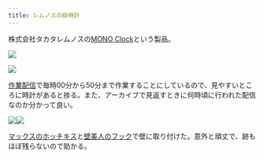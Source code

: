 ```yaml
---
title: レムノスの掛時計
---
```

株式会社タカタレムノスの[MONO Clock](https://www.amazon.co.jp/dp/B004UIT8BK)という製品。

![](https://lh5.googleusercontent.com/4otKyNWtZuJ18vPudfy0Odo8l-6uSYErt2iM_DZ_6WEpVLHQC3qBPcBxm9BykOj9b4fB_tbmUxfZdys-gZi6WyuRFw0Ff5PbBR2aSv2x_eCDcinF9ecSiXAnr4fZL1q_2N41657a49-qM-P0zNvDjWc3p0rOnnBOWTGZpgu20gBiChqABReU4EYd-sRe)

![](https://lh5.googleusercontent.com/fjOktvjvp51ssy2a3QDQYquKbXJVdeaKYB2VGSFx8hDV1VBWymHVkF3uamlmE7-n3kVuje7YiMTguE1diHewRhJ_f6-LiC3D_61EukBstXlTTgARK5zRNm0TVJolFNyXwYL9VMHRrMxR7VsayyhCvsH22aqExSoJP-ogrVxDSTuMoE_zi0YohfdMXJpq)

[作業配信](https://www.youtube.com/channel/UC5s-KpSDGzxWPWNv94PnJHw)で毎時00分から50分まで作業することにしているので、見やすいところに時計があると捗る。また、アーカイブで見返すときに何時頃に行われた配信なのか分かって良い。

![](https://lh5.googleusercontent.com/ieD7VGJuQOt2_bunnsQoYpm8MCTuGWIwUWDZQE_-3UwLrL8sV8jZr6X6P-b_Paa1SmZWOBtpS5ij8gjpmkS5THWipnpOWfiWhEZeo67fxh58wxKe0L9QeBXGg970-vDym0KRh4vncLENvb3xhsk6D9T25F4INRbTHem45fQRn2fVpJY_ByHA6tuw7PRC)![](https://lh3.googleusercontent.com/u2DyQJySuakIHnDG0Kbz6zjNpyiiz41iQPKnTL_0M4Aca1kzLu95lROKCSz1ZSCCGyiNDvKYGtSbXVDY9uX-MzGmP7oxiFaygc1H8Mq38NLhRhwHmIgkfZh1wwChQYV3Syu9kkPw3aKW2v1FnA6epFHomDXh88dtpblPOMI0O6avP5SCFiGTjJEqxuxh)

[マックスのホッチキス](https://www.amazon.co.jp/dp/B000O9WRWG)と[壁美人のフック](https://www.amazon.co.jp/dp/B00CU78TDG)で壁に取り付けた。意外と頑丈で、跡もほぼ残らないので助かる。
